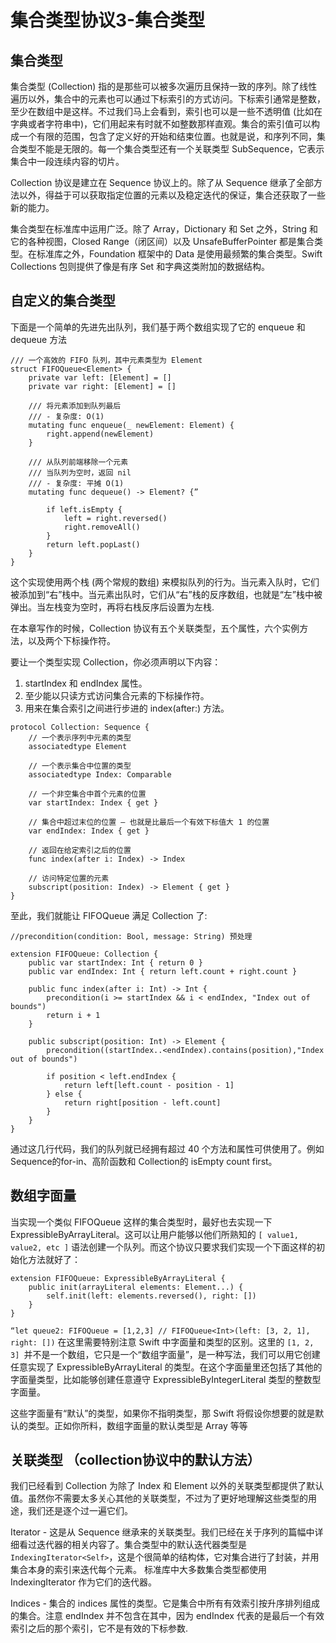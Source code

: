 # 集合类型协议3-集合类型


## 集合类型

集合类型 (Collection) 指的是那些可以被多次遍历且保持一致的序列。除了线性遍历以外，集合中的元素也可以通过下标索引的方式访问。下标索引通常是整数，至少在数组中是这样。不过我们马上会看到，索引也可以是一些不透明值 (比如在字典或者字符串中)，它们用起来有时就不如整数那样直观。集合的索引值可以构成一个有限的范围，包含了定义好的开始和结束位置。也就是说，和序列不同，集合类型不能是无限的。每一个集合类型还有一个关联类型 SubSequence，它表示集合中一段连续内容的切片。

Collection 协议是建立在 Sequence 协议上的。除了从 Sequence 继承了全部方法以外，得益于可以获取指定位置的元素以及稳定迭代的保证，集合还获取了一些新的能力。

集合类型在标准库中运用广泛。除了 Array，Dictionary 和 Set 之外，String 和它的各种视图，Closed Range（闭区间）以及 UnsafeBufferPointer 都是集合类型。在标准库之外，Foundation 框架中的 Data 是使用最频繁的集合类型。Swift Collections 包则提供了像是有序 Set 和字典这类附加的数据结构。


## 自定义的集合类型

下面是一个简单的先进先出队列，我们基于两个数组实现了它的 enqueue 和 dequeue 方法

```
/// 一个高效的 FIFO 队列，其中元素类型为 Element
struct FIFOQueue<Element> {
	private var left: [Element] = []
	private var right: [Element] = []

	/// 将元素添加到队列最后
	/// - 复杂度: O(1)
	mutating func enqueue(_ newElement: Element) {
		right.append(newElement)
	}

	/// 从队列前端移除一个元素
	/// 当队列为空时，返回 nil
	/// - 复杂度: 平摊 O(1)
	mutating func dequeue() -> Element? {”

		if left.isEmpty {
			left = right.reversed()
			right.removeAll()
		}
		return left.popLast()
	}
}
```

这个实现使用两个栈 (两个常规的数组) 来模拟队列的行为。当元素入队时，它们被添加到“右”栈中。当元素出队时，它们从“右”栈的反序数组，也就是“左”栈中被弹出。当左栈变为空时，再将右栈反序后设置为左栈.

在本章写作的时候，Collection 协议有五个关联类型，五个属性，六个实例方法，以及两个下标操作符。

要让一个类型实现 Collection，你必须声明以下内容：
1. startIndex 和 endIndex 属性。
2. 至少能以只读方式访问集合元素的下标操作符。
3. 用来在集合索引之间进行步进的 index(after:) 方法。

```
protocol Collection: Sequence {
	// 一个表示序列中元素的类型
	associatedtype Element

	// 一个表示集合中位置的类型
	associatedtype Index: Comparable

	// 一个非空集合中首个元素的位置
	var startIndex: Index { get }

	// 集合中超过末位的位置 — 也就是比最后一个有效下标值大 1 的位置
	var endIndex: Index { get }

	// 返回在给定索引之后的位置
	func index(after i: Index) -> Index
	
	// 访问特定位置的元素
	subscript(position: Index) -> Element { get }
}
```

至此，我们就能让 FIFOQueue 满足 Collection 了:
```
//precondition(condition: Bool, message: String) 预处理

extension FIFOQueue: Collection {
	public var startIndex: Int { return 0 }
	public var endIndex: Int { return left.count + right.count }

	public func index(after i: Int) -> Int {
		precondition(i >= startIndex && i < endIndex, "Index out of bounds")
		return i + 1
	}

	public subscript(position: Int) -> Element {
		precondition((startIndex..<endIndex).contains(position),"Index out of bounds")

		if position < left.endIndex {
			return left[left.count - position - 1]
		} else {
			return right[position - left.count]
		}
	}
}
```

通过这几行代码，我们的队列就已经拥有超过 40 个方法和属性可供使用了。例如Sequence的for-in、高阶函数和 Collection的 isEmpty count first。


## 数组字面量

当实现一个类似 FIFOQueue 这样的集合类型时，最好也去实现一下 ExpressibleByArrayLiteral。这可以让用户能够以他们所熟知的 `[ value1, value2, etc ]` 语法创建一个队列。而这个协议只要求我们实现一个下面这样的初始化方法就好了：

```
extension FIFOQueue: ExpressibleByArrayLiteral {
	public init(arrayLiteral elements: Element...) {
		self.init(left: elements.reversed(), right: [])
	}
}
```

`“let queue2: FIFOQueue = [1,2,3] // FIFOQueue<Int>(left: [3, 2, 1], right: [])` 
在这里需要特别注意 Swift 中字面量和类型的区别。这里的 `[1, 2, 3] `并不是一个数组，它只是一个“数组字面量”，是一种写法，我们可以用它创建任意实现了 ExpressibleByArrayLiteral 的类型。在这个字面量里还包括了其他的字面量类型，比如能够创建任意遵守 ExpressibleByIntegerLiteral 类型的整数型字面量。

这些字面量有“默认”的类型，如果你不指明类型，那 Swift 将假设你想要的就是默认的类型。正如你所料，数组字面量的默认类型是 Array 等等


## 关联类型 （collection协议中的默认方法）

我们已经看到 Collection 为除了 Index 和 Element 以外的关联类型都提供了默认值。虽然你不需要太多关心其他的关联类型，不过为了更好地理解这些类型的用途，我们还是逐个过一遍它们。

Iterator - 这是从 Sequence 继承来的关联类型。我们已经在关于序列的篇幅中详细看过迭代器的相关内容了。集合类型中的默认迭代器类型是 `IndexingIterator<Self>`，这是个很简单的结构体，它对集合进行了封装，并用集合本身的索引来迭代每个元素。
标准库中大多数集合类型都使用 IndexingIterator 作为它们的迭代器。

Indices - 集合的 indices 属性的类型。它是集合中所有有效索引按升序排列组成的集合。注意 endIndex 并不包含在其中，因为 endIndex 代表的是最后一个有效索引之后的那个索引，它不是有效的下标参数.
